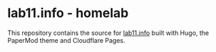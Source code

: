 # lab11.info - homelab

This repository contains the source for [lab11.info](https://lab11.info) built with Hugo, the PaperMod theme and Cloudflare Pages.
